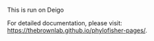This is run on Deigo

For detailed documentation, please visit: https://thebrownlab.github.io/phylofisher-pages/.

